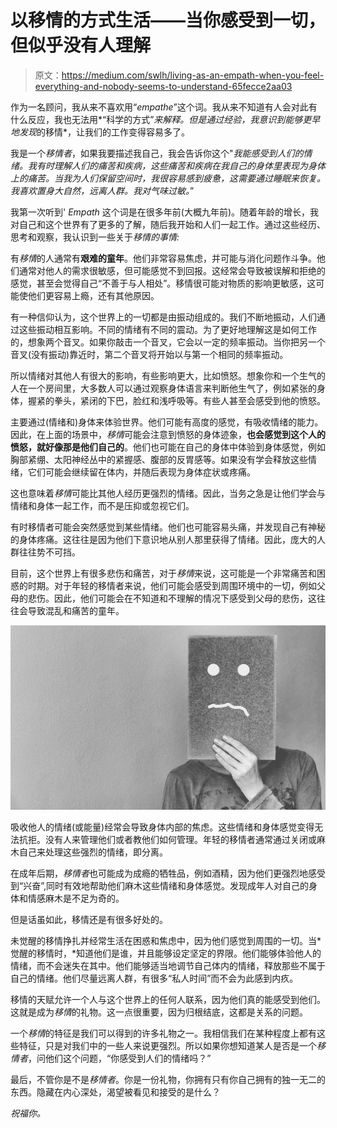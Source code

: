 # 以移情的方式生活——当你感受到一切，但似乎没有人理解

> 原文：<https://medium.com/swlh/living-as-an-empath-when-you-feel-everything-and-nobody-seems-to-understand-65fecce2aa03>

作为一名顾问，我从来不喜欢用“*empathe*”这个词。我从来不知道有人会对此有什么反应，我也无法用*“科学的方式”*来解释。但是通过经验，我意识到能够更早地发现*的移情*，让我们的工作变得容易多了。

我是一个*移情者*，如果我要描述我自己，我会告诉你这个"*我能感受到人们的情绪。我有时理解人们的痛苦和疾病，这些痛苦和疾病在我自己的身体里表现为身体上的痛苦。当我为人们保留空间时，我很容易感到疲惫，这需要通过睡眠来恢复。我喜欢置身大自然，远离人群。我对气味过敏。*”

我第一次听到' *Empath* 这个词是在很多年前(大概九年前)。随着年龄的增长，我对自己和这个世界有了更多的了解，随后我开始和人们一起工作。通过这些经历、思考和观察，我认识到一些关于*移情的事情:*

有*移情*的人通常有**艰难的童年**。他们非常容易焦虑，并可能与消化问题作斗争。他们通常对他人的需求很敏感，但可能感觉不到回报。这经常会导致被误解和拒绝的感觉，甚至会觉得自己“不善于与人相处”。移情很可能对物质的影响更敏感，这可能使他们更容易上瘾，还有其他原因。

有一种信仰认为，这个世界上的一切都是由振动组成的。我们不断地振动，人们通过这些振动相互影响。不同的情绪有不同的震动。为了更好地理解这是如何工作的，想象两个音叉。如果你敲击一个音叉，它会以一定的频率振动。当你把另一个音叉(没有振动)靠近时，第二个音叉将开始以与第一个相同的频率振动。

所以情绪对其他人有很大的影响，有些影响更大，比如愤怒。想象你和一个生气的人在一个房间里，大多数人可以通过观察身体语言来判断他生气了，例如紧张的身体，握紧的拳头，紧闭的下巴，脸红和浅呼吸等。有些人甚至会感受到他的愤怒。

主要通过(情绪和)身体来体验世界。他们可能有高度的感觉，有吸收情绪的能力。因此，在上面的场景中，*移情*可能会注意到愤怒的身体迹象，**也会感觉到这个人的愤怒，就好像那是他们自己的**。他们也可能在自己的身体中体验到身体感觉，例如胸部紧绷、太阳神经丛中的紧握感、腹部的反胃感等。如果没有学会释放这些情绪，它们可能会继续留在体内，并随后表现为身体症状或疼痛。

这也意味着*移情*可能比其他人经历更强烈的情绪。因此，当务之急是让他们学会与情绪和身体一起工作，而不是压抑或忽视它们。

有时移情者可能会突然感觉到某些情绪。他们也可能容易头痛，并发现自己有神秘的身体疼痛。这往往是因为他们下意识地从别人那里获得了情绪。因此，庞大的人群往往势不可挡。

目前，这个世界上有很多悲伤和痛苦，对于*移情*来说，这可能是一个非常痛苦和困惑的时期。对于年轻的移情者来说，他们可能会感受到周围环境中的一切，例如父母的悲伤。因此，他们可能会在不知道和不理解的情况下感受到父母的悲伤，这往往会导致混乱和痛苦的童年。

![](img/fd48fe45077edaa866b3b1489764574e.png)

吸收他人的情绪(或能量)经常会导致身体内部的焦虑。这些情绪和身体感觉变得无法抗拒。没有人来管理他们或者教他们如何管理。年轻的移情者通常通过关闭或麻木自己来处理这些强烈的情绪，即分离。

在成年后期，*移情者*也可能成为成瘾的牺牲品，例如酒精，因为他们更强烈地感受到“兴奋”,同时有效地帮助他们麻木这些情绪和身体感觉。发现成年人对自己的身体和情感麻木是不足为奇的。

但是话虽如此，移情还是有很多好处的。

未觉醒的移情挣扎并经常生活在困惑和焦虑中，因为他们感觉到周围的一切。当*觉醒的移情时，*知道他们是谁，并且能够设定坚定的界限。他们能够体验他人的情绪，而不会迷失在其中。他们能够适当地调节自己体内的情绪，释放那些不属于自己的情绪。他们尽量远离人群，有很多“私人时间”而不会为此感到内疚。

移情的天赋允许一个人与这个世界上的任何人联系，因为他们真的能感受到他们。这就是成为*移情*的礼物。这一点很重要，因为归根结底，这都是关系的问题。

一个*移情*的特征是我们可以得到的许多礼物之一。我相信我们在某种程度上都有这些特征，只是对我们中的一些人来说更强烈。所以如果你想知道某人是否是一个*移情者*，问他们这个问题，“你感受到人们的情绪吗？”

最后，不管你是不是*移情者*。你是一份礼物，你拥有只有你自己拥有的独一无二的东西。隐藏在内心深处，渴望被看见和接受的是什么？

*祝福你。*